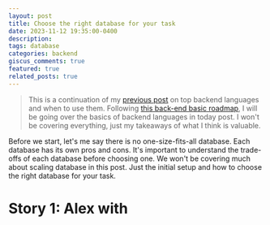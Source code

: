 ```yaml
---
layout: post
title: Choose the right database for your task
date: 2023-11-12 19:35:00-0400
description: 
tags: database
categories: backend
giscus_comments: true
featured: true
related_posts: true
---
```


> This is a continuation of my [previous post](https://christopherle.com/blog/2023/backend-languages/) on top backend languages and when to use them. Following [this back-end basic roadmap](https://roadmap.sh/backend), I will be going over the basics of backend languages in today post. I won't be covering everything, just my takeaways of what I think is valuable.

Before we start, let's me say there is no one-size-fits-all database. Each database has its own pros and cons. It's important to understand the trade-offs of each database before choosing one. We won't be covering much about scaling database in this post. Just the initial setup and how to choose the right database for your task.

# Story 1: Alex with 